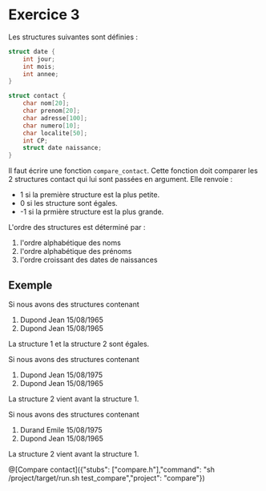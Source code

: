 # Exercice 3

Les structures suivantes sont définies :

```c 
struct date {
	int jour;
	int mois;
	int annee;
}

struct contact {
	char nom[20];
	char prenom[20];
	char adresse[100];
	char numero[10];
	char localite[50];
	int CP;
	struct date naissance;
}
```

Il faut écrire une fonction `compare_contact`. Cette fonction doit comparer les 2 structures contact qui lui sont passées en argument. Elle renvoie :
- 1 si la première structure est la plus petite.
- 0 si les structure sont égales.
- -1 si la prmière structure est la plus grande.

L'ordre des structures est déterminé par :
1. l'ordre alphabétique des noms
1. l'ordre alphabétique des prénoms
1. l'ordre croissant des dates de naissances

## Exemple

Si nous avons des structures contenant 

1. Dupond Jean 15/08/1965
1. Dupond Jean 15/08/1965
	
La structure 1 et la structure 2 sont égales.

Si nous avons des structures contenant 

1. Dupond Jean 15/08/1975
1. Dupond Jean 15/08/1965
	
La structure 2 vient avant la structure 1.

Si nous avons des structures contenant 

1. Durand Emile 15/08/1975
1. Dupond Jean 15/08/1965
	
La structure 2 vient avant la structure 1.

@[Compare contact]({"stubs": ["compare.h"],"command": "sh /project/target/run.sh test_compare","project": "compare"})

